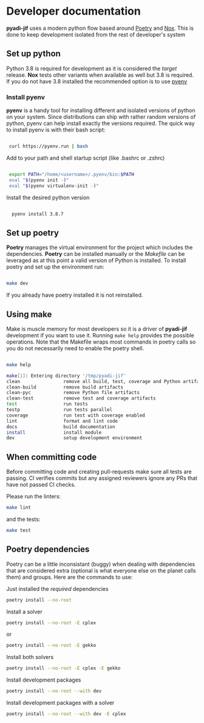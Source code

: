 # Developer documentation

**pyadi-jif** uses a modern python flow based around [Poetry](https://python-poetry.org) and [Nox](https://nox.thea.codes/en/stable/). This is done to keep development isolated from the rest of developer's system

## Set up python

Python 3.8 is required for development as it is considered the _target_ release. **Nox** tests other variants when available as well but 3.8 is required. If you do not have 3.8 installed the recommended option is to use [pyenv](https://github.com/pyenv/pyenv)

### Install pyenv

**pyenv** is a handy tool for installing different and isolated versions of python on your system. Since distributions can ship with rather random versions of python, pyenv can help install exactly the versions required. The quick way to install pyenv is with their bash script:

```bash

 curl https://pyenv.run | bash

```

Add to your path and shell startup script (like .bashrc or .zshrc)

```bash

 export PATH="/home/<username>/.pyenv/bin:$PATH
 eval "$(pyenv init -)"
 eval "$(pyenv virtualenv-init -)"

```

Install the desired python version

```bash

  pyenv install 3.8.7

```

## Set up poetry

**Poetry** manages the virtual environment for the project which includes the dependencies. **Poetry** can be installed manually or the _Makefile_ can be leveraged as at this point a valid version of Python is installed. To install poetry and set up the environment run:

```bash

make dev

```

If you already have poetry installed it is not reinstalled.

## Using make

Make is muscle memory for most developers so it is a driver of **pyadi-jif** development if you want to use it. Running `make help` provides the possible operations. Note that the Makefile wraps most commands in poetry calls so you do not necessarily need to enable the poetry shell.

```bash

make help

make[1]: Entering directory '/tmp/pyadi-jif'
clean                remove all build, test, coverage and Python artifacts
clean-build          remove build artifacts
clean-pyc            remove Python file artifacts
clean-test           remove test and coverage artifacts
test                 run tests
testp                run tests parallel
coverage             run test with coverage enabled
lint                 format and lint code
docs                 build documentation
install              install module
dev                  setup development environment

```

## When committing code

Before committing code and creating pull-requests make sure all tests are passing. CI verifies commits but any assigned reviewers ignore any PRs that have not passed CI checks.

Please run the linters:

```bash
make lint
```

and the tests:

```bash
make test
```

## Poetry dependencies

Poetry can be a little inconsistant (buggy) when dealing with dependencies that are considered extra (optional is what everyone else on the planet calls them) and groups. Here are the commands to use:

Just installed the *required* dependencies
```bash
poetry install --no-root
```

Install a solver
```bash
poetry install --no-root -E cplex
```

or
```bash
poetry install --no-root -E gekko
```

Install both solvers
```bash
poetry install --no-root -E cplex -E gekko
```

Install development packages
```bash
poetry install --no-root --with dev
```

Install development packages with a solver
```bash
poetry install --no-root --with dev -E cplex
```
